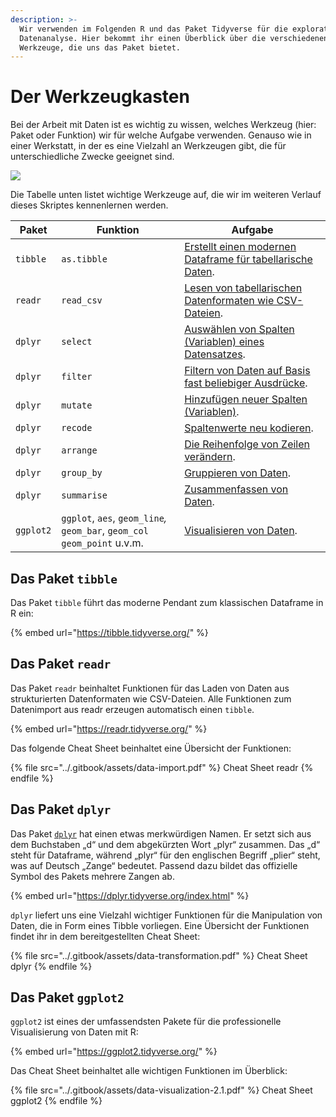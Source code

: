 ```yaml
---
description: >-
  Wir verwenden im Folgenden R und das Paket Tidyverse für die explorative
  Datenanalyse. Hier bekommt ihr einen Überblick über die verschiedenen
  Werkzeuge, die uns das Paket bietet.
---
```


# Der Werkzeugkasten

Bei der Arbeit mit Daten ist es wichtig zu wissen, welches Werkzeug (hier: Paket oder Funktion) wir für welche Aufgabe verwenden. Genauso wie in einer Werkstatt, in der es eine Vielzahl an Werkzeugen gibt, die für unterschiedliche Zwecke geeignet sind.

![](../.gitbook/assets/tool\_set.jpg)

Die Tabelle unten listet wichtige Werkzeuge auf, die wir im weiteren Verlauf dieses Skriptes kennenlernen werden.

| **Paket** | **Funktion**                                                               | **Aufgabe**                                                                                                                |
| --------- | -------------------------------------------------------------------------- | -------------------------------------------------------------------------------------------------------------------------- |
| `tibble`  | `as.tibble`                                                                | [Erstellt einen modernen Dataframe für tabellarische Daten](tidyverse-und-tibbles.md).                                     |
| `readr`   | `read_csv`                                                                 | [Lesen von tabellarischen Datenformaten wie CSV-Dateien](laden-eines-datensatzes.md).                                      |
| `dplyr`   | `select`                                                                   | [Auswählen von Spalten (Variablen) eines Datensatzes](../r/daten-veraendern/spalten-auswaehlen.md).                        |
| `dplyr`   | `filter`                                                                   | [Filtern von Daten auf Basis fast beliebiger Ausdrücke](../r/daten-veraendern/zeilen-filtern.md).                          |
| `dplyr`   | `mutate`                                                                   | [Hinzufügen neuer Spalten (Variablen)](../data-transformation-with-r/change-columns/spalten-veraendern.md).                |
| `dplyr`   | `recode`                                                                   | [Spaltenwerte neu kodieren](broken-reference).                                                                             |
| `dplyr`   | `arrange`                                                                  | [Die Reihenfolge von Zeilen verändern](../data-transformation-with-r/sort-rows.md).                                        |
| `dplyr`   | `group_by`                                                                 | [Gruppieren von Daten](../data-transformation-with-r/summarize-rows.md#zusammenfassen-und-gruppieren).                     |
| `dplyr`   | `summarise`                                                                | [Zusammenfassen von Daten](../data-transformation-with-r/summarize-rows.md#viele-zeilen-zu-einer-kennzahl-zusammenfassen). |
| `ggplot2` | `ggplot`, `aes`, `geom_line`_,_ `geom_bar`, `geom_col` `geom_point` u.v.m. | [Visualisieren von Daten](broken-reference).                                                                               |

## Das Paket `tibble`

Das Paket `tibble` führt das moderne Pendant zum klassischen Dataframe in R ein:

{% embed url="https://tibble.tidyverse.org/" %}

## Das Paket `readr`

Das Paket `readr` beinhaltet Funktionen für das Laden von Daten aus strukturierten Datenformaten wie CSV-Dateien. Alle Funktionen zum Datenimport aus readr erzeugen automatisch einen `tibble`.

{% embed url="https://readr.tidyverse.org/" %}

Das folgende Cheat Sheet beinhaltet eine Übersicht der Funktionen:

{% file src="../.gitbook/assets/data-import.pdf" %}
Cheat Sheet readr
{% endfile %}

## Das Paket `dplyr`

Das Paket [`dplyr`](https://dplyr.tidyverse.org/) hat einen etwas merkwürdigen Namen. Er setzt sich aus dem Buchstaben „d“ und dem abgekürzten Wort „plyr“ zusammen. Das „d“ steht für Dataframe, während „plyr“ für den englischen Begriff „plier“ steht, was auf Deutsch „Zange“ bedeutet. Passend dazu bildet das offizielle Symbol des Pakets mehrere Zangen ab.

{% embed url="https://dplyr.tidyverse.org/index.html" %}

`dplyr` liefert uns eine Vielzahl wichtiger Funktionen für die Manipulation von Daten, die in Form eines Tibble vorliegen. Eine Übersicht der Funktionen findet ihr in dem bereitgestellten Cheat Sheet:

{% file src="../.gitbook/assets/data-transformation.pdf" %}
Cheat Sheet dplyr
{% endfile %}

## Das Paket `ggplot2`

`ggplot2` ist eines der umfassendsten Pakete für die professionelle Visualisierung von Daten mit R:

{% embed url="https://ggplot2.tidyverse.org/" %}

Das Cheat Sheet beinhaltet alle wichtigen Funktionen im Überblick:

{% file src="../.gitbook/assets/data-visualization-2.1.pdf" %}
Cheat Sheet ggplot2
{% endfile %}
